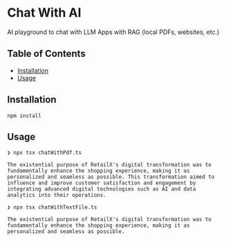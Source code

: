 # Chat With AI

AI playground to chat with LLM Apps with RAG (local PDFs, websites, etc.)

## Table of Contents

- [Installation](#installation)
- [Usage](#usage)

## Installation

`npm install`

## Usage

```
❯ npx tsx chatWithPdf.ts

The existential purpose of RetailX's digital transformation was to fundamentally enhance the shopping experience, making it as personalized and seamless as possible. This transformation aimed to influence and improve customer satisfaction and engagement by integrating advanced digital technologies such as AI and data analytics into their operations.
```

```
❯ npx tsx chatWithTextFile.ts

The existential purpose of RetailX's digital transformation was to fundamentally enhance the shopping experience, making it as personalized and seamless as possible.
```
